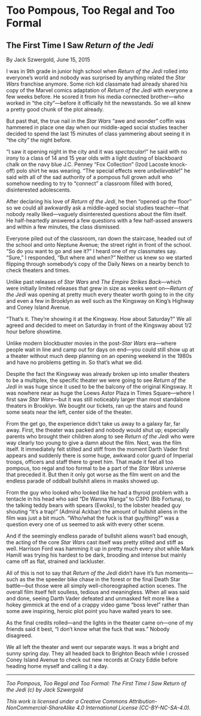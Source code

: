 # Too Pompous, Too Regal and Too Formal
## The First Time I Saw *Return of the Jedi*

By Jack Szwergold, June 15, 2015

I was in 9th grade in junior high school when *Return of the Jedi* rolled into everyone’s world and nobody was surprised by anything related the *Star Wars* franchise anymore. Some rich kid classmate had already shared his copy of the Marvel comics adaptation of *Return of the Jedi* with everyone a few weeks before. He scored it from his media connected brother—who worked in “the city”—before it officially hit the newsstands. So we all knew a pretty good chunk of the plot already.

But past that, the true nail in the *Star Wars* “awe and wonder” coffin was hammered in place one day when our middle-aged social studies teacher decided to spend the last 15 minutes of class yammering about seeing it in “the city” the night before.

“I saw it opening night in the city and it was *spectacular*!” he said with no irony to a class of 14 and 15 year olds with a light dusting of blackboard chalk on the navy blue J.C. Penney “Fox Collection” (Izod Lacoste knock-off) polo shirt he was wearing. “The special effects were *unbelievable*!” he said with all of the sad authority of a pompous full grown adult who somehow needing to try to “connect” a classroom filled with bored, disinterested adolescents.

After declaring his love of *Return of the Jedi*, he then “opened up the floor” so we could all awkwardly ask a middle-aged social studies teacher—that nobody really liked—vaguely disinterested questions about the film itself. He half-heartedly answered a few questions with a few half-assed answers and within a few minutes, the class dismissed.

Everyone piled out of the classroom, ran down the staircase, headed out of the school and onto Neptune Avenue; the street right in front of the school. “So do you want to go and see it?” I heard one of my classmates say. “Sure,” I responded, “But where and when?” Neither us knew so we started flipping through somebody’s copy of the Daily News on a nearby bench to check theaters and times.

Unlike past releases of *Star Wars* and *The Empire Strikes Back*—which were initially limited releases that grew in size as weeks went on—*Return of the Jedi* was opening at pretty much every theater worth going to in the city and even a few in Brooklyn as well such as the Kingsway on King’s Highway and Coney Island Avenue.

“That’s it. They’re showing it at the Kingsway. How about Saturday?” We all agreed and decided to meet on Saturday in front of the Kingsway about 1/2 hour before showtime.

Unlike modern blockbuster movies in the post-*Star Wars* era—where people wait in line and camp out for days on end—you could still show up at a theater without much deep planning on an opening weekend in the 1980s and have no problems getting in. So that’s what we did.

Despite the fact the Kingsway was already broken up into smaller theaters to be a multiplex, the specific theater we were going to see *Return of the Jedi* in was huge since it used to be the balcony of the original Kingsway. It was nowhere near as huge the Loews Astor Plaza in Times Square—where I first saw *Star Wars*—but it was still noticeably larger than most standalone theaters in Brooklyn. We bought our tickets, ran up the stairs and found some seats near the left, center side of the theater.

From the get go, the experience didn’t take us away to a galaxy far, far away. First, the theater was packed and nobody would shut up; especially parents who brought their children along to see *Return of the Jedi* who were way clearly too young to give a damn about the film. Next, was the film itself. It immediately felt stilted and stiff from the moment Darth Vader first appears and suddenly there is some huge, awkward color guard of Imperial troops, officers and staff there to greet him. That made it feel all too pompous, too regal and too formal to be a part of the *Star Wars* universe that preceded it. But then it only got worse as the film went on and the endless parade of oddball bullshit aliens in masks showed up.

From the guy who looked who looked like he had a thyroid problem with a tentacle in his head who said “De Wanna Wanga” to C3P0 (Bib Fortuna), to the talking teddy bears with spears (Ewoks), to the lobster headed guy shouting “It’s a trap!” (Admiral Ackbar) the amount of bullshit aliens in the film was just a bit much. “Who/what the fuck is that guy/thing?” was a question every one of us seemed to ask with every other scene.

And if the seemingly endless parade of bullshit aliens wasn’t bad enough, the acting of the core *Star Wars* cast itself was pretty stilted and stiff as well. Harrison Ford was hamming it up in pretty much every shot while Mark Hamill was trying his hardest to be dark, brooding and intense but mainly came off as flat, strained and lackluster.

All of this is not to say that *Return of the Jedi* didn’t have it’s fun moments—such as the the speeder bike chase in the forest or the final Death Star battle—but those were all simply well-choreographed action scenes. The overall film itself felt soulless, tedious and meaningless. When all was said and done, seeing Darth Vader defeated and unmasked felt more like a hokey gimmick at the end of a crappy video game “boss level” rather than some awe inspiring, heroic plot point you have waited years to see.

As the final credits rolled—and the lights in the theater came on—one of my friends said it best, “I don’t know what the fuck that was.” Nobody disagreed.

We all left the theater and went our separate ways. It was a bright and sunny spring day. They all headed back to Brighton Beach while I crossed Coney Island Avenue to check out new records at Crazy Eddie before heading home myself and calling it a day.

***

*Too Pompous, Too Regal and Too Formal: The First Time I Saw Return of the Jedi (c) by Jack Szwergold*

*This work is licensed under a Creative Commons Attribution-NonCommercial-ShareAlike 4.0 International License (CC-BY-NC-SA-4.0).*